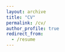 ```yaml
---
layout: archive
title: "CV"
permalink: /cv/
author_profile: true
redirect_from:
  - /resume
---
```


<object data="patricklmassey/patricklmassey.github.io/files/paper1.pdf" width="1000" height="1000" type='application/pdf'></object>

